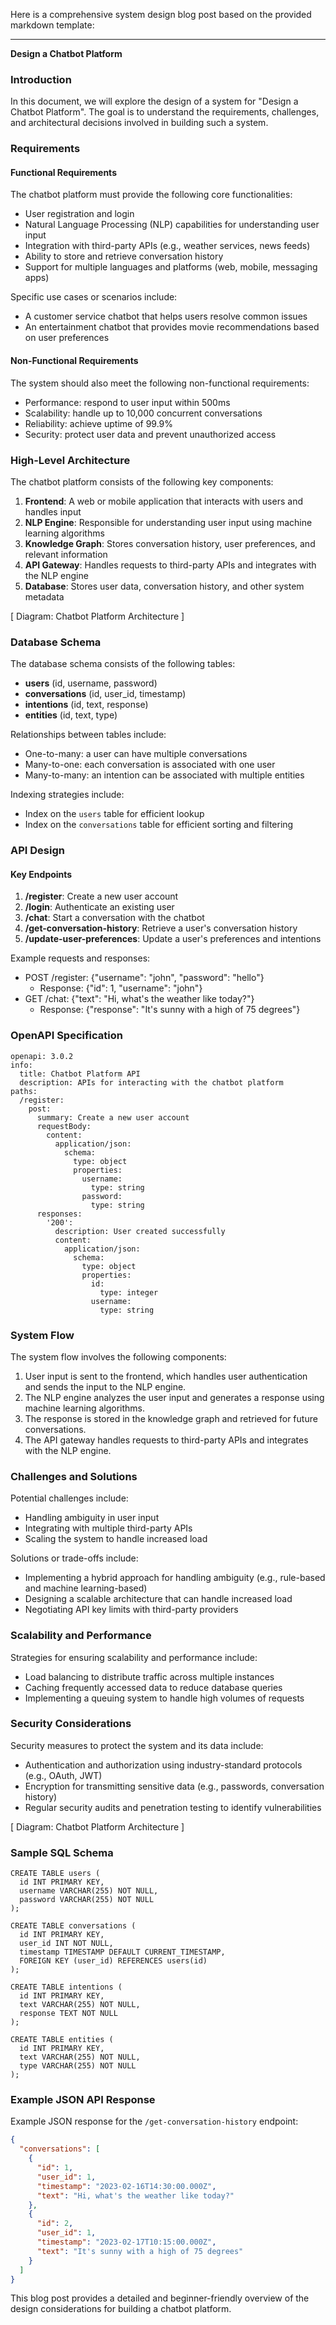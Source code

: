 Here is a comprehensive system design blog post based on the provided markdown template:

---

**Design a Chatbot Platform**

### Introduction

In this document, we will explore the design of a system for "Design a Chatbot Platform". The goal is to understand the requirements, challenges, and architectural decisions involved in building such a system.

### Requirements

#### Functional Requirements
The chatbot platform must provide the following core functionalities:

* User registration and login
* Natural Language Processing (NLP) capabilities for understanding user input
* Integration with third-party APIs (e.g., weather services, news feeds)
* Ability to store and retrieve conversation history
* Support for multiple languages and platforms (web, mobile, messaging apps)

Specific use cases or scenarios include:

* A customer service chatbot that helps users resolve common issues
* An entertainment chatbot that provides movie recommendations based on user preferences

#### Non-Functional Requirements
The system should also meet the following non-functional requirements:

* Performance: respond to user input within 500ms
* Scalability: handle up to 10,000 concurrent conversations
* Reliability: achieve uptime of 99.9%
* Security: protect user data and prevent unauthorized access

### High-Level Architecture

The chatbot platform consists of the following key components:

1. **Frontend**: A web or mobile application that interacts with users and handles input
2. **NLP Engine**: Responsible for understanding user input using machine learning algorithms
3. **Knowledge Graph**: Stores conversation history, user preferences, and relevant information
4. **API Gateway**: Handles requests to third-party APIs and integrates with the NLP engine
5. **Database**: Stores user data, conversation history, and other system metadata

[ Diagram: Chatbot Platform Architecture ]

### Database Schema

The database schema consists of the following tables:

* **users** (id, username, password)
* **conversations** (id, user_id, timestamp)
* **intentions** (id, text, response)
* **entities** (id, text, type)

Relationships between tables include:

* One-to-many: a user can have multiple conversations
* Many-to-one: each conversation is associated with one user
* Many-to-many: an intention can be associated with multiple entities

Indexing strategies include:

* Index on the `users` table for efficient lookup
* Index on the `conversations` table for efficient sorting and filtering

### API Design

#### Key Endpoints

1. **/register**: Create a new user account
2. **/login**: Authenticate an existing user
3. **/chat**: Start a conversation with the chatbot
4. **/get-conversation-history**: Retrieve a user's conversation history
5. **/update-user-preferences**: Update a user's preferences and intentions

Example requests and responses:

* POST /register: {"username": "john", "password": "hello"}
	+ Response: {"id": 1, "username": "john"}
* GET /chat: {"text": "Hi, what's the weather like today?"}
	+ Response: {"response": "It's sunny with a high of 75 degrees"}

### OpenAPI Specification

```
openapi: 3.0.2
info:
  title: Chatbot Platform API
  description: APIs for interacting with the chatbot platform
paths:
  /register:
    post:
      summary: Create a new user account
      requestBody:
        content:
          application/json:
            schema:
              type: object
              properties:
                username:
                  type: string
                password:
                  type: string
      responses:
        '200':
          description: User created successfully
          content:
            application/json:
              schema:
                type: object
                properties:
                  id:
                    type: integer
                  username:
                    type: string
```

### System Flow

The system flow involves the following components:

1. User input is sent to the frontend, which handles user authentication and sends the input to the NLP engine.
2. The NLP engine analyzes the user input and generates a response using machine learning algorithms.
3. The response is stored in the knowledge graph and retrieved for future conversations.
4. The API gateway handles requests to third-party APIs and integrates with the NLP engine.

### Challenges and Solutions

Potential challenges include:

* Handling ambiguity in user input
* Integrating with multiple third-party APIs
* Scaling the system to handle increased load

Solutions or trade-offs include:

* Implementing a hybrid approach for handling ambiguity (e.g., rule-based and machine learning-based)
* Designing a scalable architecture that can handle increased load
* Negotiating API key limits with third-party providers

### Scalability and Performance

Strategies for ensuring scalability and performance include:

* Load balancing to distribute traffic across multiple instances
* Caching frequently accessed data to reduce database queries
* Implementing a queuing system to handle high volumes of requests

### Security Considerations

Security measures to protect the system and its data include:

* Authentication and authorization using industry-standard protocols (e.g., OAuth, JWT)
* Encryption for transmitting sensitive data (e.g., passwords, conversation history)
* Regular security audits and penetration testing to identify vulnerabilities

[ Diagram: Chatbot Platform Architecture ]

### Sample SQL Schema

```
CREATE TABLE users (
  id INT PRIMARY KEY,
  username VARCHAR(255) NOT NULL,
  password VARCHAR(255) NOT NULL
);

CREATE TABLE conversations (
  id INT PRIMARY KEY,
  user_id INT NOT NULL,
  timestamp TIMESTAMP DEFAULT CURRENT_TIMESTAMP,
  FOREIGN KEY (user_id) REFERENCES users(id)
);

CREATE TABLE intentions (
  id INT PRIMARY KEY,
  text VARCHAR(255) NOT NULL,
  response TEXT NOT NULL
);

CREATE TABLE entities (
  id INT PRIMARY KEY,
  text VARCHAR(255) NOT NULL,
  type VARCHAR(255) NOT NULL
);
```

### Example JSON API Response

Example JSON response for the `/get-conversation-history` endpoint:
```json
{
  "conversations": [
    {
      "id": 1,
      "user_id": 1,
      "timestamp": "2023-02-16T14:30:00.000Z",
      "text": "Hi, what's the weather like today?"
    },
    {
      "id": 2,
      "user_id": 1,
      "timestamp": "2023-02-17T10:15:00.000Z",
      "text": "It's sunny with a high of 75 degrees"
    }
  ]
}
```

This blog post provides a detailed and beginner-friendly overview of the design considerations for building a chatbot platform.
